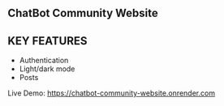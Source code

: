 ## ChatBot Community Website

## KEY FEATURES 
* Authentication
* Light/dark mode
* Posts

Live Demo: https://chatbot-community-website.onrender.com
